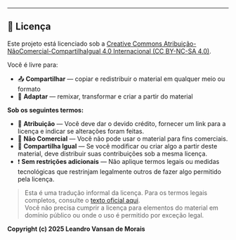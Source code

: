 

---

## 📄 Licença

Este projeto está licenciado sob a [Creative Commons Atribuição-NãoComercial-CompartilhaIgual 4.0 Internacional (CC BY-NC-SA 4.0)](https://creativecommons.org/licenses/by-nc-sa/4.0/legalcode).

Você é livre para:

- 📤 **Compartilhar** — copiar e redistribuir o material em qualquer meio ou formato  
- 🧪 **Adaptar** — remixar, transformar e criar a partir do material

**Sob os seguintes termos:**

- 📝 **Atribuição** — Você deve dar o devido crédito, fornecer um link para a licença e indicar se alterações foram feitas.  
- 🚫 **Não Comercial** — Você não pode usar o material para fins comerciais.  
- 🔁 **Compartilha Igual** — Se você modificar ou criar algo a partir deste material, deve distribuir suas contribuições sob a mesma licença.  
- ❗ **Sem restrições adicionais** — Não aplique termos legais ou medidas tecnológicas que restrinjam legalmente outros de fazer algo permitido pela licença.

> Esta é uma tradução informal da licença. Para os termos legais completos, consulte o [texto oficial aqui](https://creativecommons.org/licenses/by-nc-sa/4.0/legalcode).  
> Você não precisa cumprir a licença para elementos do material em domínio público ou onde o uso é permitido por exceção legal.

**Copyright (c) 2025 Leandro Vansan de Morais**
